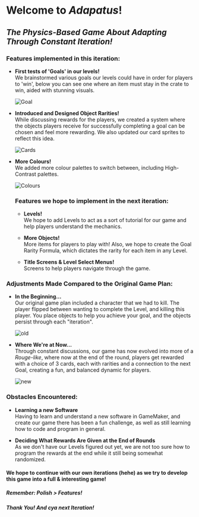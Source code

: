 # Welcome to ***Adapatus***!
## *The Physics-Based Game About Adapting Through Constant Iteration!*

### Features implemented in this iteration:

- **First tests of 'Goals' in our levels!**\
  We brainstormed various goals our levels could have in order for players to 'win', below you can see one where an item must stay in the crate to win, aided with stunning visuals.

  ![Goal](https://github.com/user-attachments/assets/aebc96f2-9611-4983-9885-a46c573f39ae)

- **Introduced and Designed Object Rarities!**\
  While discussing rewards for the players, we created a system where the objects players receive for successfully completing a goal can be chosen and feel more rewarding. We also updated our card sprites to reflect this idea.

  ![Cards](https://github.com/user-attachments/assets/9fc82ebc-c9b1-407d-9cf0-f23fff095b8c)

- **More Colours!**\
  We added more colour palettes to switch between, including High-Contrast palettes.

  ![Colours](https://github.com/user-attachments/assets/ecc4f5b7-cf37-486e-aa57-06f0ec63b275)

  ### Features we hope to implement in the next iteration:

  - **Levels!**\
    We hope to add Levels to act as a sort of tutorial for our game and help players understand the mechanics.

  - **More Objects!**\
    More items for players to play with! Also, we hope to create the Goal Rarity Formula, which dictates the rarity for each item in any Level.

  - **Title Screens & Level Select Menus!**\
    Screens to help players navigate through the game.

### Adjustments Made Compared to the Original Game Plan:

  - **In the Beginning...**\
    Our original game plan included a character that we had to kill. The player flipped between wanting to complete the Level, and killing this player. You place objects to help you achieve your goal, and the objects persist through each "iteration".

    ![old](https://github.com/user-attachments/assets/bc54e2b4-34be-4f6d-8446-6e8cc78c378a)

  - **Where We're at Now...**\
    Through constant discussions, our game has now evolved into more of a *Rouge-like*, where now at the end of the round, players get rewarded with a choice of 3 cards, each with rarities and a connection to the next Goal, creating a fun, and balanced dynamic for players.  
    
    ![new](https://github.com/user-attachments/assets/b722d683-3363-4684-8fbf-2722d1a0daa7)

    
### Obstacles Encountered:

  - **Learning a new Software**\
    Having to learn and understand a new software in GameMaker, and create our game there has been a fun challenge, as well as still learning how to code and program in general.

  - **Deciding What Rewards Are Given at the End of Rounds**\
    As we don't have our Levels figured out yet, we are not too sure how to program the rewards at the end while it still being somewhat randomized.   
 

#### We hope to continue with our own iterations (hehe) as we try to develop this game into a full & interesting game!
##### *Remember: Polish > Features!*

##### Thank You! And cya next Iteration!
